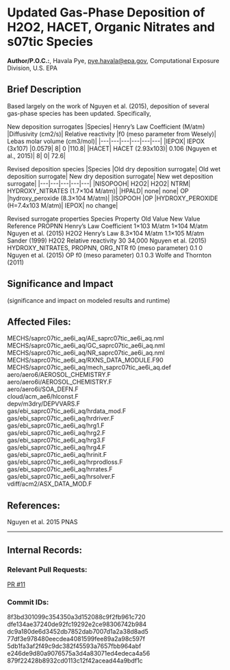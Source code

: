 # Updated Gas-Phase Deposition of H2O2, HACET, Organic Nitrates and s07tic Species

**Author/P.O.C.:**, Havala Pye, pye.havala@epa.gov, Computational Exposure Division, U.S. EPA

## Brief Description 

Based largely on the work of Nguyen et al. (2015), deposition of several gas-phase species has been updated. Specifically, 

New deposition surrogates
|Species|	Henry’s Law Coefficient (M/atm)	|Diffusivity (cm2/s)|	Relative reactivity	|f0 (meso parameter from Wesely)|	Lebas molar volume (cm3/mol)|
|---|---|---|---|---|---|
|IEPOX|	IEPOX (3x107)	|0.0579|	8|	0	|110.8|
|HACET|	HACET (2.93x103)|	0.106 (Nguyen et al., 2015)|	8|	0|	72.6|

Revised deposition species
|Species	|Old dry deposition surrogate|	Old wet deposition surrogate|	New dry deposition surrogate|	New wet deposition surrogate|
|---|---|---|---|---|
|NISOPOOH|	H2O2|	H2O2|	NTRM|	HYDROXY_NITRATES (1.7×104 M/atm)|
|HPALD|	none|	none|	OP	|hydroxy_peroxide (8.3×104 M/atm)|
|ISOPOOH	|OP	|HYDROXY_PEROXIDE (H=7.4x103 M/atm)|	IEPOX|	no change|

Revised surrogate properties
Species	Property	Old Value	New Value	Reference
PROPNN	Henry’s Law Coefficient	1×103 M/atm	1×104 M/atm 	Nguyen et al. (2015)
H2O2	Henry’s Law	8.3×104 M/atm	1.1×105 M/atm	Sander (1999)
H2O2	Relative reactivity	30	34,000	Nguyen et al. (2015)
HYDROXY_NITRATES, PROPNN, ORG_NTR	f0 (meso parameter)	0.1	0	Nguyen et al. (2015)
OP	f0 (meso parameter)	0.1	0.3	Wolfe and Thornton (2011)


## Significance and Impact

(significance and impact on modeled results and runtime)

## Affected Files:
MECHS/saprc07tic_ae6i_aq/AE_saprc07tic_ae6i_aq.nml  
MECHS/saprc07tic_ae6i_aq/GC_saprc07tic_ae6i_aq.nml  
MECHS/saprc07tic_ae6i_aq/NR_saprc07tic_ae6i_aq.nml  
MECHS/saprc07tic_ae6i_aq/RXNS_DATA_MODULE.F90  
MECHS/saprc07tic_ae6i_aq/mech_saprc07tic_ae6i_aq.def  
aero/aero6/AEROSOL_CHEMISTRY.F  
aero/aero6i/AEROSOL_CHEMISTRY.F  
aero/aero6i/SOA_DEFN.F  
cloud/acm_ae6/hlconst.F  
depv/m3dry/DEPVVARS.F  
gas/ebi_saprc07tic_ae6i_aq/hrdata_mod.F  
gas/ebi_saprc07tic_ae6i_aq/hrdriver.F  
gas/ebi_saprc07tic_ae6i_aq/hrg1.F  
gas/ebi_saprc07tic_ae6i_aq/hrg2.F  
gas/ebi_saprc07tic_ae6i_aq/hrg3.F  
gas/ebi_saprc07tic_ae6i_aq/hrg4.F  
gas/ebi_saprc07tic_ae6i_aq/hrinit.F  
gas/ebi_saprc07tic_ae6i_aq/hrprodloss.F  
gas/ebi_saprc07tic_ae6i_aq/hrrates.F  
gas/ebi_saprc07tic_ae6i_aq/hrsolver.F  
vdiff/acm2/ASX_DATA_MOD.F  

## References: 

Nguyen et al. 2015 PNAS

-----
## Internal Records:

### Relevant Pull Requests: 
[PR #11](/usepa/cmaq/pull/11)

### Commit IDs:
8f3bd301099c354350a3d152088c9f2fb961c720  
dfe134ae37240de92fc19292e2ce98306742b984  
dc9a180de6d3452db7852dab7007d1a2a38d8ad5  
77df3e978480eecdea4081599fee89a2a98c597f  
5db1fa3af2f49c9dc382f45593a7657fbb964abf  
e246de9d80a9076575a3d4a83071ed4edeca4a56  
879f22428b8932cd0113c12f42acead44a9bdf1c  

